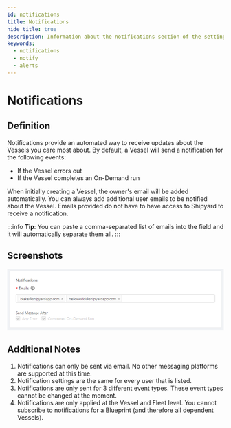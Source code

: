 ```yaml
---
id: notifications
title: Notifications
hide_title: true
description: Information about the notifications section of the settings tab.
keywords:
  - notifications
  - notify
  - alerts
---
```


# Notifications

## Definition

Notifications provide an automated way to receive updates about the Vessels you care most about. By default, a Vessel will send a notification for the following events:

- If the Vessel errors out
- If the Vessel completes an On-Demand run

When initially creating a Vessel, the owner's email will be added automatically. You can always add additional user emails to be notified about the Vessel. Emails provided do not have to have access to Shipyard to receive a notification.

:::info
**Tip**: You can paste a comma-separated list of emails into the field and it will automatically separate them all.
:::

## Screenshots

![](../../.gitbook/assets/image_7_1.png)

## Additional Notes

1. Notifications can only be sent via email. No other messaging platforms are supported at this time.
2. Notification settings are the same for every user that is listed.
3. Notifications are only sent for 3 different event types. These event types cannot be changed at the moment.
4. Notifications are only applied at the Vessel and Fleet level. You cannot subscribe to notifications for a Blueprint \(and therefore all dependent Vessels\).
